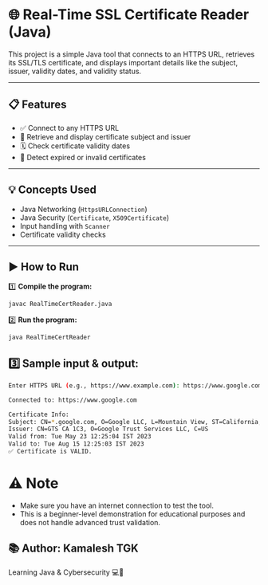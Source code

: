 # 🌐 Real-Time SSL Certificate Reader (Java)

This project is a simple Java tool that connects to an HTTPS URL, retrieves its SSL/TLS certificate, and displays important details like the subject, issuer, validity dates, and validity status.

---

## 📋 Features

- ✅ Connect to any HTTPS URL
- 🔎 Retrieve and display certificate subject and issuer
- 🗓️ Check certificate validity dates
- 🚨 Detect expired or invalid certificates

---

## 💡 Concepts Used

- Java Networking (`HttpsURLConnection`)
- Java Security (`Certificate`, `X509Certificate`)
- Input handling with `Scanner`
- Certificate validity checks

---

## ▶️ How to Run

1️⃣ **Compile the program:**
```bash
javac RealTimeCertReader.java
```
2️⃣ **Run the program:**
```bash
java RealTimeCertReader
```
## 3️⃣ Sample input & output:
```bash
Enter HTTPS URL (e.g., https://www.example.com): https://www.google.com

Connected to: https://www.google.com

Certificate Info:
Subject: CN=*.google.com, O=Google LLC, L=Mountain View, ST=California, C=US
Issuer: CN=GTS CA 1C3, O=Google Trust Services LLC, C=US
Valid from: Tue May 23 12:25:04 IST 2023
Valid to: Tue Aug 15 12:25:03 IST 2023
✅ Certificate is VALID.
```
# **⚠️ Note**
- Make sure you have an internet connection to test the tool.
- This is a beginner-level demonstration for educational purposes and does not handle advanced trust validation.

## 📚 Author: **Kamalesh TGK** <br>
Learning Java & Cybersecurity 💻🔐
